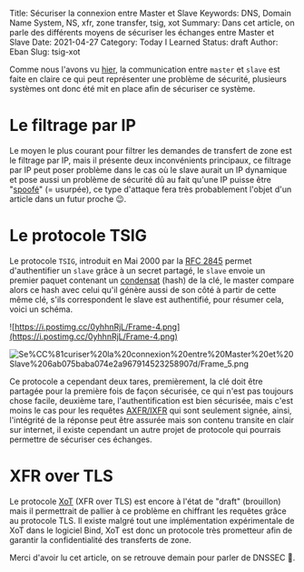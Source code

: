 Title: Sécuriser la connexion entre Master et Slave
Keywords: DNS, Domain Name System, NS, xfr, zone transfer, tsig, xot
Summary: Dans cet article, on parle des différents moyens de sécuriser les échanges entre Master et Slave
Date: 2021-04-27
Category: Today I Learned
Status: draft
Author: Eban
Slug: tsig-xot

Comme nous l'avons vu [hier](https://google.com/), la communication entre `master` et `slave` est faite en claire ce qui peut représenter une problème de sécurité, plusieurs systèmes ont donc été mit en place afin de sécuriser ce système.

# Le filtrage par IP

Le moyen le plus courant pour filtrer les demandes de transfert de zone est le filtrage par IP, mais il présente deux inconvénients principaux, ce filtrage par IP peut poser problème dans le cas où le slave aurait un IP dynamique et pose aussi un problème de sécurité dû au fait qu'une IP puisse être "[spoofé](https://en.wikipedia.org/wiki/IP_address_spoofing)" (= usurpée), ce type d'attaque fera très probablement l'objet d'un article dans un futur proche 😉.

# Le protocole TSIG

Le protocole `TSIG`, introduit en Mai 2000 par la [RFC 2845](https://tools.ietf.org/html/rfc2845) permet d'authentifier un `slave` grâce à un secret partagé, le `slave` envoie un premier paquet contenant un [condensat](https://en.wikipedia.org/wiki/Cryptographic_hash_function) (hash) de la clé, le master compare alors ce hash avec celui qu'il génère aussi de son côté à partir de cette même clé, s'ils correspondent le slave est authentifié, pour résumer cela, voici un schéma.

![https://i.postimg.cc/0yhhnRjL/Frame-4.png](https://i.postimg.cc/0yhhnRjL/Frame-4.png)

![Se%CC%81curiser%20la%20connexion%20entre%20Master%20et%20Slave%206ab075baba074e2a967914523258907d/Frame_5.png](Se%CC%81curiser%20la%20connexion%20entre%20Master%20et%20Slave%206ab075baba074e2a967914523258907d/Frame_5.png)

Ce protocole a cependant deux tares, premièrement, la clé doit être partagée pour la première fois de façon sécurisée, ce qui n'est pas toujours chose facile, deuxième tare, l'authentification est bien sécurisée, mais c'est moins le cas pour les requêtes [AXFR/IXFR](https://google.com) qui sont seulement signée, ainsi, l'intégrité de la réponse peut être assurée mais son contenu transite en clair sur internet, il existe cependant un autre projet de protocole qui pourrais permettre de sécuriser ces échanges.

# XFR over TLS

Le protocole [XoT](https://tools.ietf.org/html/draft-ietf-dprive-xfr-over-tls-11) (XFR over TLS) est encore à l'état de "draft" (brouillon) mais il permettrait de pallier à ce problème en chiffrant les requêtes grâce au protocole TLS. Il existe malgré tout une implémentation expérimentale de XoT dans le logiciel Bind, XoT est donc un protocole très prometteur afin de garantir la confidentialité des transferts de zone.

Merci d'avoir lu cet article, on se retrouve demain pour parler de DNSSEC 🙂.
